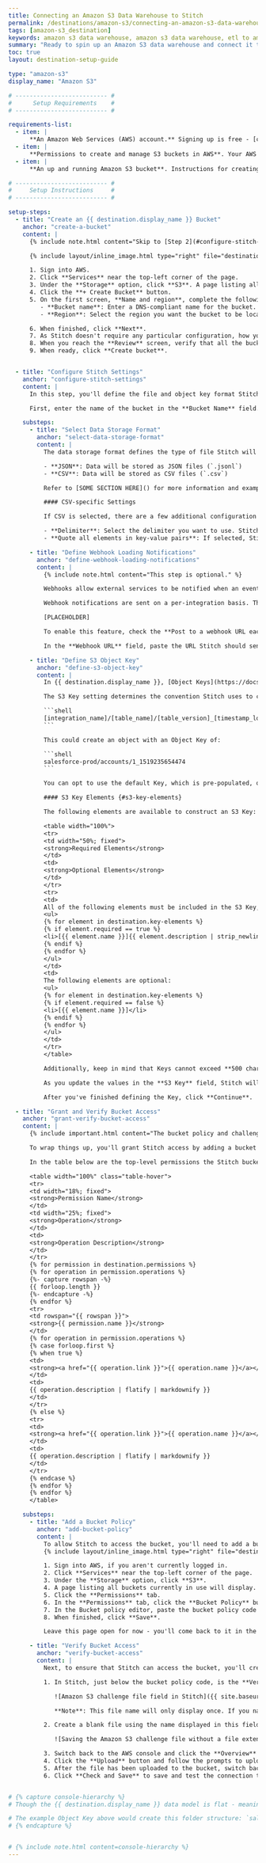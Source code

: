 ```yaml
---
title: Connecting an Amazon S3 Data Warehouse to Stitch
permalink: /destinations/amazon-s3/connecting-an-amazon-s3-data-warehouse-to-stitch
tags: [amazon-s3_destination]
keywords: amazon s3 data warehouse, amazon s3 data warehouse, etl to amazon s3, postgres etl, amazon s3 etl
summary: "Ready to spin up an Amazon S3 data warehouse and connect it to Stitch? This step-by-step tutorial will walk you through every part of the process."
toc: true
layout: destination-setup-guide

type: "amazon-s3"
display_name: "Amazon S3"

# -------------------------- #
#      Setup Requirements    #
# -------------------------- #

requirements-list:
  - item: |
      **An Amazon Web Services (AWS) account.** Signing up is free - [click here](https://aws.amazon.com){:target="new"} or go to `https://aws.amazon.com` to create an account if you don't have one already.
  - item: |
      **Permissions to create and manage S3 buckets in AWS**. Your AWS user must be able to create a bucket (if one doesn't already exist), add/modify bucket policies, and upload files to the bucket.
  - item: |
      **An up and running Amazon S3 bucket**. Instructions for creating a bucket using the AWS console are in [Step 1 of this guide](#create-a-bucket).

# -------------------------- #
#     Setup Instructions     #
# -------------------------- #

setup-steps:
  - title: "Create an {{ destination.display_name }} Bucket"
    anchor: "create-a-bucket"
    content: |
      {% include note.html content="Skip to [Step 2](#configure-stitch-settings) if there is an existing S3 bucket you want to connect to Stitch." %}

      {% include layout/inline_image.html type="right" file="destinations/amazon-s3-create-bucket-1.png" max-width="400px" alt="Adding an Amazon S3 bucket policy in the AWS console" %}

      1. Sign into AWS.
      2. Click **Services** near the top-left corner of the page.
      3. Under the **Storage** option, click **S3**. A page listing all buckets currently in use will display.
      4. Click the **+ Create Bucket** button.
      5. On the first screen, **Name and region**, complete the following:
         - **Bucket name**: Enter a DNS-compliant name for the bucket.
         - **Region**: Select the region you want the bucket to be located in.

      6. When finished, click **Next**.
      7. As Stitch doesn't require any particular configuration, how you define the settings in the **Set properties** and **Set permissions** screens are up to you. Follow the on-screen prompts to complete these steps.
      8. When you reach the **Review** screen, verify that all the bucket's information and settings are correct.
      9. When ready, click **Create bucket**.


  - title: "Configure Stitch Settings"
    anchor: "configure-stitch-settings"
    content: |
      In this step, you'll define the file and object key format Stitch will use to load data into {{ destination.display_name }}.

      First, enter the name of the bucket in the **Bucket Name** field.

    substeps:
      - title: "Select Data Storage Format"
        anchor: "select-data-storage-format"
        content: |
          The data storage format defines the type of file Stitch will write to your {{ destination.display_name }} bucket. Supported options are:

          - **JSON**: Data will be stored as JSON files (`.jsonl`)
          - **CSV**: Data will be stored as CSV files (`.csv`)

          Refer to [SOME SECTION HERE]() for more information and examples.

          #### CSV-specific Settings

          If CSV is selected, there are a few additional configuration options for the files Stitch will write to your bucket:

          - **Delimiter**: Select the delimiter you want to use. Stitch will use the **comma** (`,`) option by default, but you may also use **pipes** (`|`) and **tabs** (`\t`).
          - **Quote all elements in key-value pairs**: If selected, Stitch will place all elements of key-value pairs in quotes. For example: `{a: 123}` will be stored as `"a","123"`

      - title: "Define Webhook Loading Notifications"
        anchor: "define-webhook-loading-notifications"
        content: |
          {% include note.html content="This step is optional." %}

          Webhooks allow external services to be notified when an event happens. If you choose, you can configure a webhook for Stitch to notify you when data is successfully loaded into your bucket.

          Webhook notifications are sent on a per-integration basis. This means that every time Stitch successfully loads data for an integration, a summary webhook will be sent to the URL you define. To learn more about utilizing this feature, check out our [Webhook Notifications guide]().

          [PLACEHOLDER]

          To enable this feature, check the **Post to a webhook URL each time loading to S3 completes** box.

          In the **Webhook URL** field, paste the URL Stitch should send the webhook to.

      - title: "Define S3 Object Key"
        anchor: "define-s3-object-key"
        content: |
          In {{ destination.display_name }}, [Object Keys](https://docs.aws.amazon.com/AmazonS3/latest/dev/UsingMetadata.html#object-keys) are used to uniquely identify objects in a given bucket.

          The S3 Key setting determines the convention Stitch uses to create Object Keys when it writes to your bucket. For example: If the default Key is used:

          ```shell
          [integration_name]/[table_name]/[table_version]_[timestamp_loaded]
          ```

          This could create an object with an Object Key of:

          ```shell
          salesforce-prod/accounts/1_1519235654474
          ```

          You can opt to use the default Key, which is pre-populated, or define your own using the elements in the next section.

          #### S3 Key Elements {#s3-key-elements}

          The following elements are available to construct an S3 Key:

          <table width="100%">
          <tr>
          <td width="50%; fixed">
          <strong>Required Elements</strong>
          </td>
          <td>
          <strong>Optional Elements</strong>
          </td>
          </tr>
          <tr>
          <td>
          All of the following elements must be included in the S3 Key, in any order:
          <ul>
          {% for element in destination.key-elements %}
          {% if element.required == true %}
          <li>[{{ element.name }}]{{ element.description | strip_newlines }}</li>
          {% endif %}
          {% endfor %}
          </ul>
          </td>
          <td>
          The following elements are optional:
          <ul>
          {% for element in destination.key-elements %}
          {% if element.required == false %}
          <li>[{{ element.name }}]</li>
          {% endif %}
          {% endfor %}
          </ul>
          </td>
          </tr>
          </table>

          Additionally, keep in mind that Keys cannot exceed **500 characters** or include spaces or special characters (`!@#$%^&*`).

          As you update the values in the **S3 Key** field, Stitch will validate the entry. If the Key doesn't include all required elements or contains spaces or special characters, you will be prompted to make corrections.

          After you've finished defining the Key, click **Continue**.

  - title: "Grant and Verify Bucket Access"
    anchor: "grant-verify-bucket-access"
    content: |
      {% include important.html content="The bucket policy and challenge file name Stitch displays will only display once. Ensure you save them before moving on from this page." %}

      To wrap things up, you'll grant Stitch access by adding a bucket policy. [A bucket policy](https://docs.aws.amazon.com/AmazonS3/latest/dev/access-policy-language-overview.html) is JSON-based access policy language to manage permissions to bucket resources.

      In the table below are the top-level permissions the Stitch bucket policy grants, the operations each permission allows, and a description of the operation.

      <table width="100%" class="table-hover">
      <tr>
      <td width="18%; fixed">
      <strong>Permission Name</strong>
      </td>
      <td width="25%; fixed">
      <strong>Operation</strong>
      </td>
      <td>
      <strong>Operation Description</strong>
      </td>
      </tr>
      {% for permission in destination.permissions %}
      {% for operation in permission.operations %}
      {%- capture rowspan -%}
      {{ forloop.length }}
      {%- endcapture -%}
      {% endfor %}
      <tr>
      <td rowspan="{{ rowspan }}">
      <strong>{{ permission.name }}</strong>
      </td>
      {% for operation in permission.operations %}
      {% case forloop.first %}
      {% when true %}
      <td>
      <strong><a href="{{ operation.link }}">{{ operation.name }}</a></strong>
      </td>
      <td>
      {{ operation.description | flatify | markdownify }}
      </td>
      </tr>
      {% else %}
      <tr>
      <td>
      <strong><a href="{{ operation.link }}">{{ operation.name }}</a></strong>
      </td>
      <td>
      {{ operation.description | flatify | markdownify }}
      </td>
      </tr>
      {% endcase %}
      {% endfor %}
      {% endfor %}
      </table>

    substeps:
      - title: "Add a Bucket Policy"
        anchor: "add-bucket-policy"
        content: |
          To allow Stitch to access the bucket, you'll need to add a bucket policy using the AWS console.
          {% include layout/inline_image.html type="right" file="destinations/amazon-s3-bucket-policy.png" max-width="500px" alt="Adding an Amazon S3 bucket policy in the AWS console" %}

          1. Sign into AWS, if you aren't currently logged in.
          2. Click **Services** near the top-left corner of the page.
          3. Under the **Storage** option, click **S3**.
          4. A page listing all buckets currently in use will display. Click the **name of the bucket** you want to connect to Stitch.
          5. Click the **Permissions** tab.
          6. In the **Permissions** tab, click the **Bucket Policy** button.
          7. In the Bucket policy editor, paste the bucket policy code from Stitch.
          8. When finished, click **Save**.

          Leave this page open for now - you'll come back to it in the next step.

      - title: "Verify Bucket Access"
        anchor: "verify-bucket-access"
        content: |
          Next, to ensure that Stitch can access the bucket, you'll create a blank file that Stitch will use to test the permissions settings.

          1. In Stitch, just below the bucket policy code, is the **Verify your bucket** section. In this section is a field containing the unique name of the test file you need to create:

             ![Amazon S3 challenge file field in Stitch]({{ site.baseurl }}/images/destinations/amazon-s3-challenge-file-field.png)

             **Note**: This file name will only display once. If you navigate out of this screen without saving the file name, you'll need to start over.

          2. Create a blank file using the name displayed in this field. **Do not save the file with an extension (file type)** like `.csv` or `.txt`. In the image below, notice that there isn't any kind of file extension after the challenge file name:

             ![Saving the Amazon S3 challenge file without a file extension]({{ site.baseurl }}/images/destinations/amazon-s3-challenge-file-creation.png)

          3. Switch back to the AWS console and click the **Overview** tab.
          4. Click the **Upload** button and follow the prompts to upload the file.
          5. After the file has been uploaded to the bucket, switch back to where you have Stitch open.
          6. Click **Check and Save** to save and test the connection to {{ destination.display_name }}.


# {% capture console-hierarchy %}
# Though the {{ destination.display_name }} data model is flat - meaning that there isn't a hierarchy - the {{ destination.display_name }} console supports the concept of folders.

# The example Object Key above would create this folder structure: `salesforce > accounts` with the individual objects contained within the `accounts` folder. Refer to [Amazon's documentation](https://docs.aws.amazon.com/AmazonS3/latest/dev/UsingMetadata.html#object-key-guidelines-safe-characters) for more info.
# {% endcapture %}


# {% include note.html content=console-hierarchy %}
---
```



